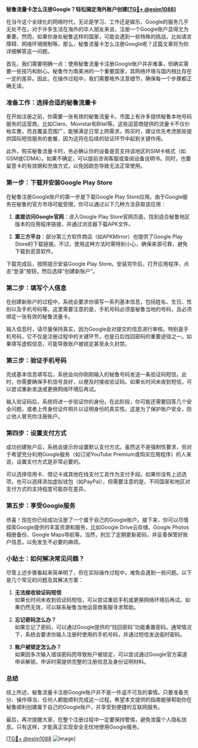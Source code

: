 **秘鲁流量卡怎么注册Google？轻松搞定海外账户创建[[TG💪+ @esim1088](https://t.me/s/esim1088)]**

在当今这个全球化的网络时代，无论是学习、工作还是娱乐，Google的服务几乎无处不在。对于许多生活在海外的华人朋友来说，注册一个Google账户显得尤为重要。然而，如果你身处秘鲁这样的国家，可能会遇到一些特殊的挑战，比如语言障碍、网络环境限制等。那么，秘鲁流量卡怎么注册Google呢？这篇文章将为你详细解答这一问题。

首先，我们需要明确一点：使用秘鲁流量卡注册Google账户并非难事，但确实需要一些技巧和耐心。秘鲁作为南美洲的一个重要国家，其网络环境与国内相比存在一定的差异。因此，在操作过程中，我们需要格外注意细节，确保每一个步骤都正确无误。

### 准备工作：选择合适的秘鲁流量卡

在开始注册之前，你需要一张有效的秘鲁流量卡。市面上有许多提供秘鲁本地号码服务的运营商，比如Claro、Movistar和Bitel等。这些运营商提供的流量卡不仅价格实惠，而且覆盖范围广，能够满足日常上网需求。购买时，建议优先考虑那些提供国际短信服务的套餐，因为这将在后续的验证环节中起到关键作用。

此外，购买秘鲁流量卡时，务必确认你的设备是否支持该地区的SIM卡格式（如GSM或CDMA）。如果不确定，可以提前咨询客服或查阅设备说明书。同时，也要留意卡的有效期和充值方式，以免因疏忽导致无法正常使用。

### 第一步：下载并安装Google Play Store

在秘鲁注册Google账户的第一步是下载Google Play Store应用。由于Google服务在秘鲁的官方市场可能受限，你可以通过以下几种方法获取该应用：

1. **直接访问Google官网**：进入Google Play Store官网页面，找到适合秘鲁地区版本的应用程序链接，并通过浏览器下载APK文件。
   
2. **第三方平台**：部分第三方软件商店（如APKMirror）也提供了Google Play Store的下载链接。不过，使用这种方法时需特别小心，确保来源可靠，避免下载到恶意软件。

下载完成后，按照提示安装Google Play Store。安装完毕后，打开应用程序，点击“登录”按钮，然后选择“创建新账户”。

### 第二步：填写个人信息

在创建新账户的过程中，系统会要求你填写一系列基本信息，包括姓名、生日、性别以及手机号码等。这里需要注意的是，手机号码必须是秘鲁当地的号码，且必须绑定一张有效的秘鲁流量卡。

输入信息时，请尽量保持真实，因为Google会对提交的信息进行审核。特别是手机号码，它不仅是注册过程中的关键环节，也是日后找回密码的重要途径之一。如果填写虚假信息，可能导致账户被锁定甚至永久封禁。

### 第三步：验证手机号码

完成基本信息填写后，系统会向你刚刚输入的秘鲁号码发送一条验证码短信。此时，你需要确保手机信号良好，以便及时接收验证码。如果长时间未收到短信，可以尝试重新发送或更换网络环境后再试。

输入验证码后，系统将进一步验证你的身份。在此阶段，你可能还需要回答几个安全问题，或者上传身份证件照片以证明身份的真实性。这是为了保护账户安全，防止他人冒充你注册账户。

### 第四步：设置支付方式

成功创建账户后，系统会提示你设置默认支付方式。虽然这不是强制性要求，但对于希望充分利用Google服务（如订阅YouTube Premium或购买应用程序）的人来说，设置支付方式是非常必要的。

可以选择信用卡、借记卡或其他在线支付工具作为支付手段。如果你没有上述选项，也可以选择添加虚拟钱包（如PayPal），但需要注意的是，不同国家和地区对支付方式的支持程度可能存在差异。

### 第五步：享受Google服务

恭喜！现在你已经成功注册了一个属于自己的Google账户。接下来，你可以尽情探索Google提供的丰富资源和服务，比如Google Drive云存储、Google Photos相册备份、Google Maps导航等。当然，别忘了定期更新密码，并妥善保管好账户信息，以免发生不必要的麻烦。

### 小贴士：如何解决常见问题？

尽管上述步骤看起来简单明了，但在实际操作过程中，难免会遇到一些问题。以下是几个常见的问题及其解决方案：

1. **无法接收验证码短信**  
   如果长时间未收到验证码短信，可以尝试重启手机或更换网络环境后再试。如果仍然无效，可以联系秘鲁当地运营商客服寻求帮助。

2. **忘记密码怎么办？**  
   如果忘记了密码，可以通过Google提供的“找回密码”功能重置密码。通常情况下，系统会要求你输入注册时使用的手机号码，并通过短信发送临时密码。

3. **账户被锁定怎么办？**  
   如果因多次输入错误密码而导致账户被锁定，可以尝试通过Google官方渠道申诉解锁。申诉时需提供完整的注册信息及身份证明材料。

### 总结

综上所述，秘鲁流量卡注册Google账户并不是一件遥不可及的事情。只要准备充分、操作得当，任何人都能顺利完成这一过程。希望本文提供的指南能够帮助你在秘鲁顺利创建属于自己的Google账户，并享受到便捷的互联网服务。

最后，再次提醒大家，在整个注册过程中一定要保持警惕，避免泄露个人隐私信息。只有这样，才能真正实现安全无忧地使用Google服务。

[[TG💪+ @esim1088](https://t.me/s/esim1088) ![Image](https://i.postimg.cc/4NQfJmqS/Snipaste-2025-05-13-00-14-12.png)]